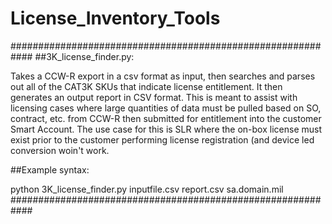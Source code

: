 # License_Inventory_Tools
 
############################################################
##3K_license_finder.py: 

Takes a CCW-R export in a csv format as input, then searches and parses out all of the CAT3K SKUs that indicate license entitlement. It then generates an output report in CSV format. This is meant to assist with licensing cases where large quantities of data must be pulled based on SO, contract, etc. from CCW-R then submitted for entitlement into the customer Smart Account. The use case for this is SLR where the on-box license must exist prior to the customer performing license registration (and device led conversion woin't work.

##Example syntax:

python 3K_license_finder.py inputfile.csv report.csv sa.domain.mil
############################################################
